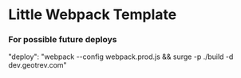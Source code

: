 # Little Webpack Template

### For possible future deploys
"deploy": "webpack --config webpack.prod.js && surge -p ./build -d dev.geotrev.com"
